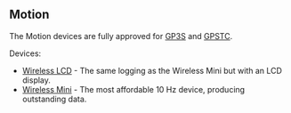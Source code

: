 ## Motion

The Motion devices are fully approved for [GP3S](https://www.gps-speedsurfing.com/default.aspx?mnu=item&item=gpsother) and [GPSTC](https://www.gpsteamchallenge.com.au/pages/rules).

Devices:

- [Wireless LCD](lcd/README.md) - The same logging as the Wireless Mini but with an LCD display.
- [Wireless Mini](mini/README.md) - The most affordable 10 Hz device, producing outstanding data.

